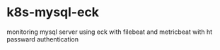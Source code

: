 # k8s-mysql-eck
monitoring mysql server using eck with filebeat and metricbeat
with ht passward authentication
